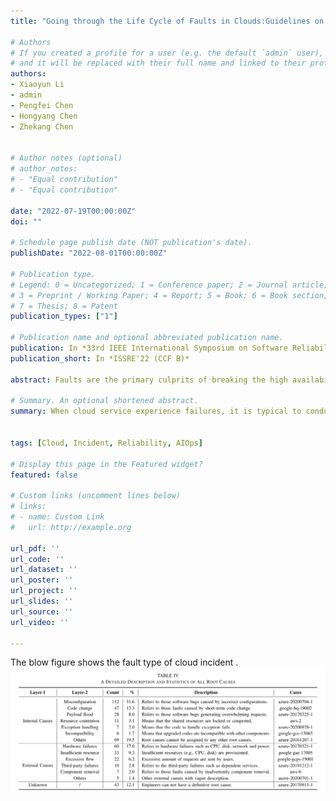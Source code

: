 ```yaml
---
title: "Going through the Life Cycle of Faults in Clouds:Guidelines on Fault Handling"

# Authors
# If you created a profile for a user (e.g. the default `admin` user), write the username (folder name) here 
# and it will be replaced with their full name and linked to their profile.
authors:
- Xiaoyun Li
- admin
- Pengfei Chen
- Hongyang Chen
- Zhekang Chen


# Author notes (optional)
# author_notes:
# - "Equal contribution"
# - "Equal contribution"

date: "2022-07-19T00:00:00Z"
doi: ""

# Schedule page publish date (NOT publication's date).
publishDate: "2022-08-01T00:00:00Z"

# Publication type.
# Legend: 0 = Uncategorized; 1 = Conference paper; 2 = Journal article;
# 3 = Preprint / Working Paper; 4 = Report; 5 = Book; 6 = Book section;
# 7 = Thesis; 8 = Patent
publication_types: ["1"]

# Publication name and optional abbreviated publication name.
publication: In *33rd IEEE International Symposium on Software Reliability Engineering (CCF B)*
publication_short: In *ISSRE'22 (CCF B)*

abstract: Faults are the primary culprits of breaking the high availability of cloud systems, even leading to costly outages. As the scale and complexity of clouds increase, it becomes extraordinarily difficult to understand, detect and diagnose faults. During outages, engineers record the detailed information of the whole life cycle of faults (i.e., fault occurrence, fault detection, fault identification, and fault mitigation) in the form of post-mortems. In this paper, we conduct a quantitative and qualitative study on 354 public post-mortems collected in three popular large-scale clouds, 97.7% of which spans from 2015 to 2021. By reviewing and analyzing post-mortems, we go through the life cycle of faults in clouds and obtain 10 major findings. Based on these findings, we further reach a series of actionable guidelines for better fault handling. 

# Summary. An optional shortened abstract.
summary: When cloud service experience failures, it is typical to conduct a "post-mortem" analysis after its recovery to understand what went wrong, what went right, and how the team could do better in the future. When those failures are public-facing, it is common for some portion of those post-mortem analyses to be made publicly available. The paper describes an analysis of 354 publicly visible post-mortem analyses for three popular three popular large-scale clouds. Based on these findings, the authors have suggested some guidelines on fault handling using chaos engineering, observability, and intelligent operations considerations.


tags: [Cloud, Incident, Reliability, AIOps]

# Display this page in the Featured widget?
featured: false

# Custom links (uncomment lines below)
# links:
# - name: Custom Link
#   url: http://example.org

url_pdf: ''
url_code: ''
url_dataset: ''
url_poster: ''
url_project: ''
url_slides: ''
url_source: ''
url_video: ''

---
```

The blow figure shows the fault type of cloud incident .
![indecident type](./incident.jpg)

